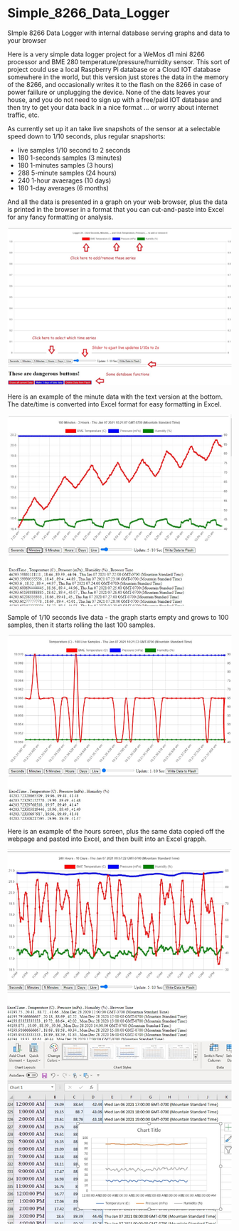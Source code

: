 # Simple_8266_Data_Logger
SImple 8266 Data Logger with internal database serving graphs and data to your browser

Here is a very simple data logger project for a WeMos d1 mini 8266 processor and BME 280 temperature/pressure/humidity sensor.
This sort of project could use a local Raspberry Pi database or a Cloud IOT database somewhere in the world, but this version just stores the data in the memory of the 8266, and occasionally writes it to the flash on the 8266 in case of power faiilure or unplugging the device.  None of the dats leaves your house, and you do not need to sign up with a free/paid IOT database and then try to get your data back in a nice format ... or worry about internet traffic, etc.

As currently set up it an take live snapshots of the sensor at a selectable speed down to 1/10 seconds, plus regular snapshorts:
- live samples 1/10 second to 2 seconds
- 180 1-seconds samples (3 minutes)
- 180 1-minutes samples (3 hours)
- 288 5-minute samples (24 hours)
- 240 1-hour avaerages (10 days)
- 180 1-day averages (6 months)

And all the data is presented in a graph on your web browser, plus the data is printed in the browser in a format that you can cut-and-paste into Excel for any fancy formatting or analysis.

<img src="./screen.jpg">

Here is an example of the minute data with the text version at the bottom.  The date/time is converted into Excel format for easy formatting in Excel.

<img src="./minutes.jpg">

Sample of 1/10 seconds live data - the graph starts empty and grows to 100 samples, then it starts rolling the last 100 samples.

<img src="./live.jpg">

Here is an example of the hours screen, plus the same data copied off the webpage and pasted into Excel, and then built into an Excel grapph.

<img src="./hours.jpg">


<img src="./excel.jpg">
